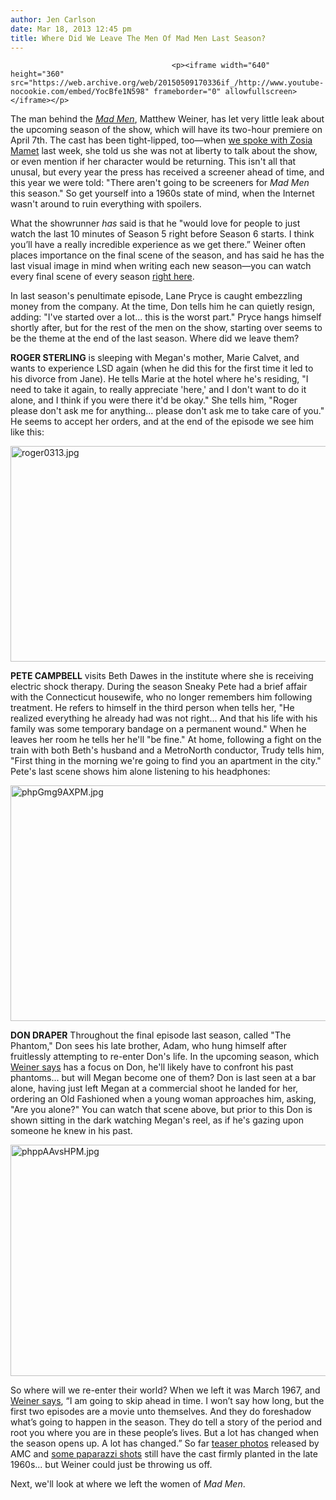```yaml
---
author: Jen Carlson
date: Mar 18, 2013 12:45 pm
title: Where Did We Leave The Men Of Mad Men Last Season?
---
```


	
										<p><iframe width="640" height="360" src="https://web.archive.org/web/20150509170336if_/http://www.youtube-nocookie.com/embed/YocBfe1N598" frameborder="0" allowfullscreen></iframe></p>

<p>The man behind the <a href="https://web.archive.org/web/20150509170336/http://gothamist.com/tags/madmen"><em>Mad Men</em></a>, Matthew Weiner, has let very little leak about the upcoming season of the show, which will have its two-hour premiere on April 7th. The cast has been tight-lipped, too&#x2014;when <a href="https://web.archive.org/web/20150509170336/http://gothamist.com/2013/03/15/zosia_mamet.php">we spoke with Zosia Mamet</a> last week, she told us she was not at liberty to talk about the show, or even mention if her character would be returning. This isn&apos;t all that unusal, but every year the press has received a screener ahead of time, and this year we were told: &quot;There aren&apos;t going to be screeners for <em>Mad Men</em> this season.&quot; So get yourself into a 1960s state of mind, when the Internet wasn&apos;t around to ruin everything with spoilers.</p>

<p>What the showrunner <em>has</em> said is that he &quot;would love for people to just watch the last 10 minutes of Season 5 right before Season 6 starts. I think you&#x2019;ll have a really incredible experience as we get there.&#x201D; Weiner often places importance on the final scene of the season, and has said he has the last visual image in mind when writing each new season&#x2014;you can watch every final scene of every season <a href="https://web.archive.org/web/20150509170336/http://gothamist.com/2012/06/12/the_final_scenes_of_mad_men_seasons.php#photo-1">right here</a>.</p>

<p>In last season&apos;s penultimate episode, Lane Pryce is caught embezzling money from the company. At the time, Don tells him he can quietly resign, adding: &quot;I&apos;ve started over a lot... this is the worst part.&quot; Pryce hangs himself shortly after, but for the rest of the men on the show, starting over seems to be the theme at the end of the last season. Where did we leave them?</p>

<p><strong>ROGER STERLING</strong> is sleeping with Megan&apos;s mother, Marie Calvet, and wants to experience LSD again (when he did this for the first time it led to his divorce from Jane). He tells Marie at the hotel where he&apos;s residing, &quot;I need to take it again, to really appreciate &apos;here,&apos; and I don&apos;t want to do it alone, and I think if you were there it&apos;d be okay.&quot; She tells him, &quot;Roger please don&apos;t ask me for anything... please don&apos;t ask me to take care of you.&quot; He seems to accept her orders, and at the end of the episode we see him like this:</p>

<p><span class="mt-enclosure mt-enclosure-image" style="display: inline;"> <img alt="roger0313.jpg" src="https://web.archive.org/web/20150509170336im_/http://gothamist.com/attachments/arts_jen/roger0313.jpg" width="640" height="345" class="image-none"> </span></p>

<p><strong>PETE CAMPBELL</strong> visits Beth Dawes in the institute where she is receiving electric shock therapy. During the season Sneaky Pete had a brief affair with the Connecticut housewife, who no longer remembers him following treatment. He refers to himself in the third person when tells her, &quot;He realized everything he already had was not right... And that his life with his family was some temporary bandage on a permanent wound.&quot; When he leaves her room he tells her he&apos;ll &quot;be fine.&quot; At home, following a fight on the train with both Beth&apos;s husband and a MetroNorth conductor, Trudy tells him, &quot;First thing in the morning we&apos;re going to find you an apartment in the city.&quot; Pete&apos;s last scene shows him alone listening to his headphones: </p>

<p><span class="mt-enclosure mt-enclosure-image" style="display: inline;"> <img alt="phpGmg9AXPM.jpg" src="https://web.archive.org/web/20150509170336im_/http://gothamist.com/attachments/arts_jen/phpGmg9AXPM.jpg" width="640" height="377" class="image-none"> </span></p>

<p><strong>DON DRAPER</strong> Throughout the final episode last season, called &quot;The Phantom,&quot; Don sees his late brother, Adam, who hung himself after fruitlessly attempting to re-enter Don&apos;s life. In the upcoming season, which <a href="https://web.archive.org/web/20150509170336/http://gothamist.com/2013/01/23/mad_men_returns_april_7th.php">Weiner says</a> has a focus on Don, he&apos;ll likely have to confront his past phantoms... but will Megan become one of them? Don is last seen at a bar alone, having just left Megan at a commercial shoot he landed for her, ordering an Old Fashioned when a young woman approaches him, asking, &quot;Are you alone?&quot; You can watch that scene above, but prior to this Don is shown sitting in the dark watching Megan&apos;s reel, as if he&apos;s gazing upon someone he knew in his past.</p>

<p><span class="mt-enclosure mt-enclosure-image" style="display: inline;"> <img alt="phppAAvsHPM.jpg" src="https://web.archive.org/web/20150509170336im_/http://gothamist.com/attachments/arts_jen/phppAAvsHPM.jpg" width="640" height="370" class="image-none"> </span></p>

<p>So where will we re-enter their world? When we left it was March 1967, and <a href="https://web.archive.org/web/20150509170336/http://www.thedailybeast.com/articles/2013/01/23/mad-men-creator-matthew-weiner-shares-10-facts-about-season-6.html">Weiner says</a>, &#x201C;I am going to skip ahead in time. I won&#x2019;t say how long, but the first two episodes are a movie unto themselves. And they do foreshadow what&#x2019;s going to happen in the season. They do tell a story of the period and root you where you are in these people&#x2019;s lives. But a lot has changed when the season opens up. A lot has changed.&#x201D; So far <a href="https://web.archive.org/web/20150509170336/http://gothamist.com/2013/01/25/mad_men_teaser_pics.php#photo-1">teaser photos</a> released by AMC and <a href="https://web.archive.org/web/20150509170336/http://gothamist.com/2013/03/06/new_photos_from_the_set_of_mad_men.php#photo-1">some paparazzi shots</a> still have the cast firmly planted in the late 1960s... but Weiner could just be throwing us off.</p>

<p>Next, we&apos;ll look at where we left the women of <em>Mad Men</em>.</p>					
										
									
				